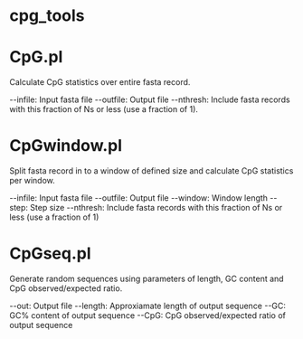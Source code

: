 cpg_tools
=========

CpG.pl
===
Calculate CpG statistics over entire fasta record.

--infile: Input fasta file
--outfile: Output file
--nthresh: Include fasta records with this fraction of Ns or less (use a fraction of 1).


CpGwindow.pl
===
Split fasta record in to a window of defined size and calculate CpG statistics per window.

--infile: Input fasta file
--outfile: Output file
--window: Window length
--step: Step size
--nthresh: Include fasta records with this fraction of Ns or less (use a fraction of 1)

CpGseq.pl
===
Generate random sequences using parameters of length, GC content and CpG observed/expected ratio.

--out: Output file
--length: Approxiamate length of output sequence
--GC: GC% content of output sequence
--CpG: CpG observed/expected ratio of output sequence
